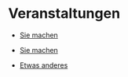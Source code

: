 <link rel="stylesheet" href="/Buchstadt-Leipzig/css/style.css">

# Veranstaltungen

* [Sie machen](z_lb.html)

* [Sie machen](z_hb.html)

* [Etwas anderes](z_ak.html)
